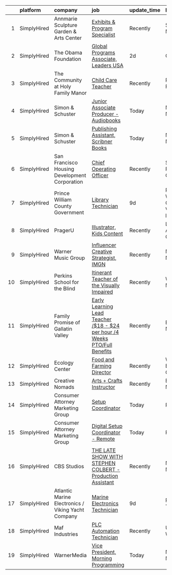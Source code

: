 

|    | platform    | company                                            | job                                                                                                                                                                                         | update_time   | location                               |
|---:|:------------|:---------------------------------------------------|:--------------------------------------------------------------------------------------------------------------------------------------------------------------------------------------------|:--------------|:---------------------------------------|
|  1 | SimplyHired | Annmarie Sculpture Garden & Arts Center            | [Exhibits & Program Specialist](https://www.simplyhired.com/job/kBhMLBZjx3CXGqv8e3obomqhndIeONke6bF974KrIe96oOjaUSuO2A?q=creative+programming)                                              | Recently      | Solomons, MD                           |
|  2 | SimplyHired | The Obama Foundation                               | [Global Programs Associate, Leaders USA](https://www.simplyhired.com/job/fZW67Q9_5KoGJJzmQPXWozFOVIluqb3r51gmFFWNbrtpEkfhGH3cNg?q=creative+programming)                                     | 2d            | Chicago, IL                            |
|  3 | SimplyHired | The Community at Holy Family Manor                 | [Child Care Teacher](https://www.simplyhired.com/job/AOKgnwsnUKzxzUfYVXB8mgrc3aVcac8tBsHuHQiPz2q84Jdsf_IX_Q?q=creative+programming)                                                         | Recently      | Pittsburgh, PA                         |
|  4 | SimplyHired | Simon & Schuster                                   | [Junior Associate Producer - Audiobooks](https://www.simplyhired.com/job/eGUlMae4eJrd4Wiv96h27zXk_I3XgflqImY8iU08f-zSNcyUdSQLbw?q=creative+programming)                                     | Today         | New York, NY                           |
|  5 | SimplyHired | Simon & Schuster                                   | [Publishing Assistant, Scribner Books](https://www.simplyhired.com/job/Bh5MpOQauHU_o6D8NVRNsYGOkOhUXGmrwuaBQuLuzBEVDLgs4-bCbg?q=creative+programming)                                       | Today         | New York, NY                           |
|  6 | SimplyHired | San Francisco Housing Development Corporation      | [Chief Operating Officer](https://www.simplyhired.com/job/Ly3zT28_PsEAC1SSfev_YxHdvI4RSjz-YonVRu2sOpBaJ6EhuoMh6g?q=creative+programming)                                                    | Recently      | San Francisco, CA                      |
|  7 | SimplyHired | Prince William County Government                   | [Library Technician](https://www.simplyhired.com/job/c-YJn_GmiO71H-d44UjXYl76H1XPHU6-qNMVNGPw8VfQgZR1L4KT-g?q=creative+programming)                                                         | 9d            | Prince William County, VA +2 locations |
|  8 | SimplyHired | PragerU                                            | [Illustrator, Kids Content](https://www.simplyhired.com/job/yXEGnjACEBuTiDOPGdCDIcSFRxuep5nGreOf2k_NUgYGM1XgElQzbA?q=creative+programming)                                                  | Recently      | Los Angeles, CA                        |
|  9 | SimplyHired | Warner Music Group                                 | [Influencer Creative Strategist, IMGN](https://www.simplyhired.com/job/sbR8KXmDKKbXqre_ZzSsd_zZa1hlb393spdAsp-ebca7KEgmkkffsQ?q=creative+programming)                                       | Recently      | New York, NY                           |
| 10 | SimplyHired | Perkins School for the Blind                       | [Itinerant Teacher of the Visually Impaired](https://www.simplyhired.com/job/788ablg0AuYha4gFqYAs1lnf7RWsJoVot1dsa7XsiUmdR0U3KnNWBg?q=creative+programming)                                 | Recently      | Watertown, MA                          |
| 11 | SimplyHired | Family Promise of Gallatin Valley                  | [Early Learning Lead Teacher /$18 - $24 per hour /4 Weeks PTO/Full Benefits](https://www.simplyhired.com/job/L_INiHBQ716AwzPopqHLhcAcjowDRxc5abikrCfHvCY5uM72Y2S_dQ?q=creative+programming) | Recently      | Bozeman, MT                            |
| 12 | SimplyHired | Ecology Center                                     | [Food and Farming Director](https://www.simplyhired.com/job/HP5QNTAMCvFikmtDfXcdEQfJZUru42JrMETYZMUxyTaYJorh2zp-FA?q=creative+programming)                                                  | Recently      | West Berkeley, CA                      |
| 13 | SimplyHired | Creative Nomads                                    | [Arts + Crafts Instructor](https://www.simplyhired.com/job/kjQtaaVmMoUI76aShbh6IKxfiDbb7RBJXQZg2KvlXu9VTotGejHyBQ?q=creative+programming)                                                   | Recently      | Baltimore, MD                          |
| 14 | SimplyHired | Consumer Attorney Marketing Group                  | [Setup Coordinator](https://www.simplyhired.com/job/NjFrm9qsSPqoLmlnXOHI0uWiALIu7EMqBO_3JyoPW_8_8Av6Dqo0wA?q=creative+programming)                                                          | Today         | Remote                                 |
| 15 | SimplyHired | Consumer Attorney Marketing Group                  | [Digital Setup Coordinator - Remote](https://www.simplyhired.com/job/ar-6ttula5MTWkoS1uTUEovXDSH8EyOHSesc-mIHFIZ9XPujzQUfjQ?q=creative+programming)                                         | Today         | Remote                                 |
| 16 | SimplyHired | CBS Studios                                        | [THE LATE SHOW WITH STEPHEN COLBERT - Production Assistant](https://www.simplyhired.com/job/n8XsCvYIJJ9nluXJBTGJDUTiYPF1bahm8upwULzifyM9bhkJatPd-g?q=creative+programming)                  | Recently      | New York, NY                           |
| 17 | SimplyHired | Atlantic Marine Electronics / Viking Yacht Company | [Marine Electronics Technician](https://www.simplyhired.com/job/xR6tR9sT-i9SL6sMmSSJQ0FFvCoVDUzYodF9sGWcb2p_O6YiEudtIg?q=creative+programming)                                              | 9d            | Rockport, TX                           |
| 18 | SimplyHired | Maf Industries                                     | [PLC Automation Technician](https://www.simplyhired.com/job/LOLpcy-E3ac4GthNms29tUOqseje7V99rUVRcjrLOCmAMnyFepMMtg?q=creative+programming)                                                  | Recently      | Union Gap, WA                          |
| 19 | SimplyHired | WarnerMedia                                        | [Vice President, Morning Programming](https://www.simplyhired.com/job/5tM38PPuqoV1H_3NI6IHercwwH6lFbl0V_0PUJbfBjxNF2sR-4VwZw?q=creative+programming)                                        | Today         | New York, NY                           |